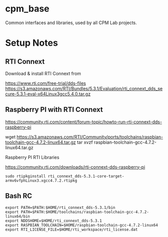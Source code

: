 # cpm_base

Common interfaces and libraries, used by all CPM Lab projects.


# Setup Notes


## RTI Connext

Download & install RTI Connext from 

https://www.rti.com/free-trial/dds-files
https://s3.amazonaws.com/RTI/Bundles/5.3.1/Evaluation/rti_connext_dds_secure-5.3.1-eval-x64Linux3gcc5.4.0.tar.gz


## Raspberry PI with RTI Connext

https://community.rti.com/content/forum-topic/howto-run-rti-connext-dds-raspberry-pi

wget https://s3.amazonaws.com/RTI/Community/ports/toolchains/raspbian-toolchain-gcc-4.7.2-linux64.tar.gz
tar xvzf raspbian-toolchain-gcc-4.7.2-linux64.tar.gz

Raspberry PI RTI Libraries

https://community.rti.com/downloads/rti-connext-dds-raspberry-pi

    sudo rtipkginstall rti_connext_dds-5.3.1-core-target-armv6vfphLinux3.xgcc4.7.2.rtipkg

## Bash RC

    export PATH=$PATH:$HOME/rti_connext_dds-5.3.1/bin
    export PATH=$PATH:$HOME/toolchains/raspbian-toolchain-gcc-4.7.2-linux64/bin
    export NDDSHOME=$HOME/rti_connext_dds-5.3.1
    export RASPBIAN_TOOLCHAIN=$HOME/raspbian-toolchain-gcc-4.7.2-linux64
    export RTI_LICENSE_FILE=$HOME/rti_workspace/rti_license.dat
